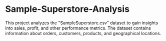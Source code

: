 # Sample-Superstore-Analysis
This project analyzes the "SampleSuperstore.csv" dataset to gain insights into sales, profit, and other performance metrics. The dataset contains information about orders, customers, products, and geographical locations.
